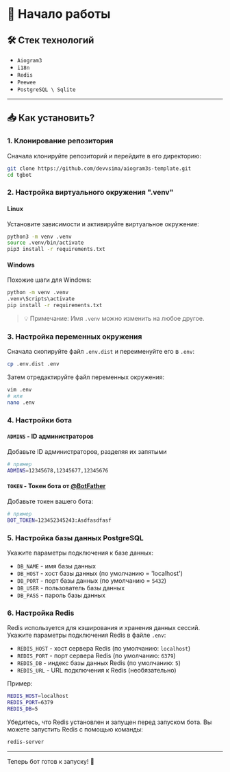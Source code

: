 # 🚀 Начало работы

## 🛠️ Стек технологий
- `Aiogram3`
- `i18n`
- `Redis`
- `Peewee`
- `PostgreSQL \ Sqlite`

---

## 📥 Как установить?

### 1. Клонирование репозитория
Сначала клонируйте репозиторий и перейдите в его директорию:

```bash
git clone https://github.com/devvsima/aiogram3s-template.git
cd tgbot
```

### 2. Настройка виртуального окружения ".venv"

#### Linux
Установите зависимости и активируйте виртуальное окружение:

```bash
python3 -m venv .venv
source .venv/bin/activate
pip3 install -r requirements.txt
```

#### Windows
Похожие шаги для Windows:

```bash
python -m venv .venv
.venv\Scripts\activate
pip install -r requirements.txt
```

> 💡 Примечание: Имя `.venv` можно изменить на любое другое.

### 3. Настройка переменных окружения

Сначала скопируйте файл `.env.dist` и переименуйте его в `.env`:

```bash
cp .env.dist .env
```

Затем отредактируйте файл переменных окружения:

```bash
vim .env
# или
nano .env
```

### 4. Настройки бота

#### `ADMINS` - ID администраторов
Добавьте ID администраторов, разделяя их запятыми

```bash
# пример
ADMINS=12345678,12345677,12345676
```

#### `TOKEN` - Токен бота от [@BotFather](https://t.me/BotFather)
Добавьте токен вашего бота:

```bash
# пример
BOT_TOKEN=123452345243:Asdfasdfasf
```

### 5. Настройка базы данных PostgreSQL

Укажите параметры подключения к базе данных:

- `DB_NAME` - имя базы данных
- `DB_HOST` - хост базы данных (по умолчанию = 'localhost')
- `DB_PORT` - порт базы данных (по умолчанию = `5432`)
- `DB_USER` - пользователь базы данных
- `DB_PASS` - пароль базы данных

### 6. Настройка Redis

Redis используется для кэширования и хранения данных сессий. Укажите параметры подключения Redis в файле `.env`:

- `REDIS_HOST` - хост сервера Redis (по умолчанию: `localhost`)
- `REDIS_PORT` - порт сервера Redis (по умолчанию: `6379`)
- `REDIS_DB` - индекс базы данных Redis (по умолчанию: `5`)
- `REDIS_URL` - URL подключения к Redis (необязательно)

Пример:
```bash
REDIS_HOST=localhost
REDIS_PORT=6379
REDIS_DB=5
```

Убедитесь, что Redis установлен и запущен перед запуском бота. Вы можете запустить Redis с помощью команды:
```bash
redis-server
```

---

Теперь бот готов к запуску! 🎉
